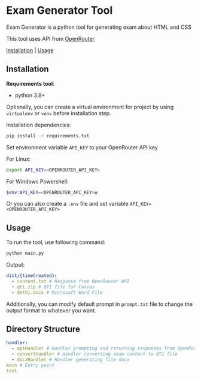 # Exam Generator Tool

Exam Generator is a python tool for generating exam about HTML and CSS

This tool uses API from [OpenRouter](https://openrouter.ai/)

[Installation](#installation) | [Usage](#usage)

## Installation

**Requirements tool**: 
- python 3.8+

Optionally, you can create a virtual environment for project by using `virtualenv` or `venv` before installation step.

Installation dependencies:
```bash
pip install -r requirements.txt
```

Set environment variable `API_KEY` to your OpenRouter API key

For Linux:
```bash
export API_KEY=<OPENROUTER_API_KEY>
```

For Windows Powershell:
```powershell
$env:API_KEY=<OPENROUTER_API_KEY>w
```

Or you can also create a `.env` file and set variable `API_KEY=<OPENROUTER_API_KEY>`

## Usage

To run the tool, use following command:
```bash
python main.py
```

Output:
```yaml
dist/{timeCreated}:
  - content.txt # Response from OpenRouter API
  - qti.zip # QTI file for Canvas
  - dethi.docx # Microsoft Word File
```

Additionally, you can modify default prompt in `prompt.txt` file to change the output format to whatever you want.

## Directory Structure

```yaml
handler:
  - apiHandler # Handler prompting and returning responses from OpenRouter API
  - convertHandler # Handler converting exam content to QTI file
  - docxHandler # Handler generating file docx
main # Entry point
test
```